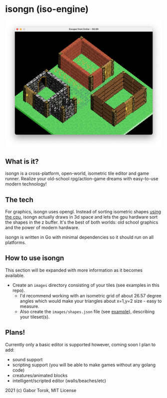 # isongn (iso-engine)

![alt text](images/screen1.png "Title")

## What is it?

isongn is a cross-platform, open-world, isometric tile editor and game runner. Realize your old-school rpg/action-game dreams with easy-to-use modern technology!

## The tech

For graphics, isongn uses opengl. Instead of sorting isometric shapes [using the cpu](https://shaunlebron.github.io/IsometricBlocks/), isongn actually draws in 3d space and lets the gpu hardware sort the shapes in the z buffer. It's the best of both worlds: old school graphics and the power of modern hardware.

isongn is written in Go with minimal dependencies so it should run on all platforms.

## How to use isongn

This section will be expanded with more information as it becomes available.
- Create an `images` directory consisting of your tiles (see examples in this repo). 
   - I'd recommend working with an isometric grid of about 26.57 degree angles which would make your triangles about x=1,y=2 size - easy to measure.
   - Also create the `images/shapes.json` file (see [example](images/shapes.json)), describing your tileset(s).

## Plans!

Currently only a basic editor is supported however, coming soon I plan to add:
- sound support
- scripting support (you will be able to make games without any golang code)
- creatures/animated blocks
- intelligent/scripted editor (walls/beaches/etc)

2021 (c) Gabor Torok, MIT License
